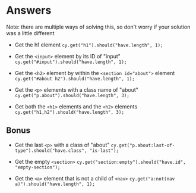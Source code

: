 # Answers

Note: there are multiple ways of solving this, so don't worry if your solution was a little different

- Get the h1 element
  `cy.get("h1").should("have.length", 1);`

- Get the `<input>` element by its ID of "input"
  `cy.get("#input").should("have.length", 1);`

- Get the `<h2>` element by within the `<section id="about">` element
  `cy.get("#about h2").should("have.length", 1);`

- Get the `<p>` elements with a class name of "about"
  `cy.get("p.about").should("have.length", 3);`

- Get both the `<h1>` elements and the `<h2>` elements
  `cy.get("h1,h2").should("have.length", 3);`

## Bonus

- Get the last `<p>` with a class of "about"
  `cy.get("p.about:last-of-type").should("have.class", "is-last");`

- Get the empty `<section>`
  `cy.get("section:empty").should("have.id", "empty-section");`

- Get the `<a>` element that is not a child of `<nav>`
  `cy.get("a:not(nav a)").should("have.length", 1);`
